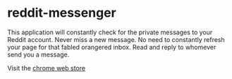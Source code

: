 # reddit-messenger

This application will constantly check for the private messages to your Reddit account. Never miss a new message. No need to constantly refresh your page for that fabled orangered inbox. Read and reply to whomever send you a message.

Visit the [chrome web store](https://chrome.google.com/webstore/detail/dbdabkkhkmahpcihjdkacnkbofblmgcp)